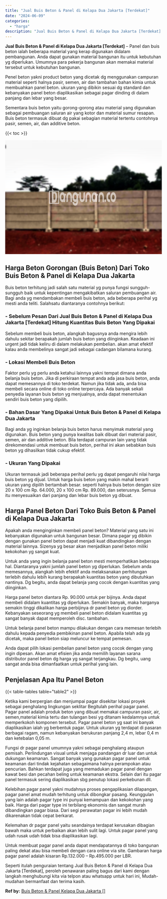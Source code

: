 ```yaml
---
title: "Jual Buis Beton & Panel di Kelapa Dua Jakarta [Terdekat]"
date: "2024-06-09"
categories: 
  - "harga"
description: "Jual Buis Beton & Panel di Kelapa Dua Jakarta [Terdekat]. Seperti itulah penguraian tentang Jual Buis Beton & Panel di Kelapa Dua Jakarta [Terdekat], perol..."
---
```


**Jual Buis Beton & Panel di Kelapa Dua Jakarta \[Terdekat\]** – Panel dan buis beton ialah beberapa material yang kerap digunakan didalam pembangunan. Anda dapat gunakan material bangunan itu untuk kebutuhan yg diperlukan. Umumnya para pekerja bangunan akan memakai material tersebut untuk kebutuhan bangunan.

Penel beton yakni product beton yang dicetak dg menggunakan campuran material seperti halnya pasir, semen, air dan tambahan bahan kimia untuk membuahkan panel beton. ukuran yang dibikin sesuai dg standard dan kebanyakan panel beton diaplikasikan sebagai pagar dinding di dalam panjang dan lebar yang besar.

Sementara buis beton yaitu gorong-gorong atau material yang digunakan sebagai pembuangan saluran air yang kotor dan material sumur resapan. Buis beton termasuk dibuat dg pakai sebagian material tertentu contohnya pasir, semen, air, dan additive beton.

{{< toc >}}

![Jual Buis Beton & Panel di Kelapa Dua Jakarta [Terdekat]](/images/jual-panel-buis-beton-murah-50.png)

## Harga Beton Gorongan (Buis Beton) Dari Toko Buis Beton & Panel di Kelapa Dua Jakarta

Buis beton terhitung jadi salah satu material yg punya fungsi sungguh-sungguh baik untuk kepentingan mengakibatkan saluran pembuangan air. Bagi anda yg mendambakan membeli buis beton, ada beberapa perihal yg mesti anda teliti. Salahsatu diantaranya contohnya berikut:

### \- Sebelum Pesan Dari Jual Buis Beton & Panel di Kelapa Dua Jakarta \[Terdekat\] Hitung Kuantitas Buis Beton Yang Dipakai

Sebelum membeli buis beton, alangkah bagusnya anda mengira lebih dahulu sekitar berapakah jumlah buis beton yang diinginkan. Keadaan ini urgent jadi tidak keliru di dalam melakukan pembelian. akan amat efektif kalau anda membelinya sangat jadi sebagai cadangan bilamana kurang.

### \- Lokasi Membeli Buis Beton

Faktor perlu yg perlu anda ketahui lainnya yakni tempat dimana anda belanja buis beton. Jika di perkiraan tempat anda ada jasa buis beton, anda dapat memesannya di toko terdekat. Namun jika tidak ada, anda bisa membeli secara online di toko online terpercaya. Ada banyak sekali penyedia layanan buis beton yg menjualnya, anda dapat menentukan sendiri buis beton yang dipilih.

### \- Bahan Dasar Yang Dipakai Untuk Buis Beton & Panel di Kelapa Dua Jakarta

Bagi anda yg inginkan belanja buis beton harus menyimak material yang digunakan. Buis beton yang punya kwalitas baik dibuat dari material pasir, semen, air dan additive beton. Bila terdapat campuran lain yang tidak direkomendasi untuk membuat buis beton, perihal ini akan sebabkan buis beton yg dihasilkan tidak cukup efektif.

### \- Ukuran Yang Dipakai

Ukuran termasuk jadi beberapa perihal perlu yg dapat pengaruhi nilai harga buis beton yg dijual. Untuk harga buis beton yang makin mahal berarti ukuran yang dipilih bertambah besar. seperti halnya buis beton dengan size 20 x 100 cm Rp. 64.000, 20 x 100 cm Rp. 89.000, dan seterusnya. Semua itu menyesuaikan dari panjang dan lebar buis beton yg dibuat.

## Harga Panel Beton Dari Toko Buis Beton & Panel di Kelapa Dua Jakarta

Apakah anda menginginkan membeli panel beton? Material yang satu ini kebanyakan digunakan untuk bangunan besar. Dimana pagar yg dibikin dengan gunakan panel beton dapat menjadi kuat dibandingkan dengan material lainnya. Sizenya yg besar akan menjadikan panel beton miliki kekokohan yg sangat kuat.

Untuk anda yang ingin belanja panel beton mesti memperhatikan beberapa hal. Diantaranya yakni jumlah panel beton yg diperlukan. Sebelum anda memesannya, alangkah lebih efektif anda melaksanakan perhitungan terlebih dahulu lebih kurang berapakah kuantitas beton yang dibutuhkan nantinya. Dg begitu, anda dapat belanja yang cocok dengan kuantitas yang diinginkan.

Harga panel beton diantara Rp. 90.000 untuk per bijinya. Anda dapat membeli didalam kuantitas yg diperlukan. Semakin banyak, maka harganya semakin tinggi dikalikan harga perbijinya dr panel beton yg diorder. Kebanyakan seseorang yg membeli panel beton didalam kuantitas yg sangat banyak dapat memperoleh disc. tambahan.

Untuk belanja panel beton mampu dilakukan dengan cara memesan terlebih dahulu kepada penyedia pembikinan panel beton. Apabila telah ada yg dicetak, maka panel beton siap meluncur ke tempat pemesan.

Anda dapat pilih lokasi pembelian panel beton yang cocok dengan yang ingin dipesan. Akan amat efisien jika anda memilih layanan sarana distributor panel beton dg harga yg sangat terjangkau. Dg begitu, uang sangat anda bisa dimanfaatkan untuk perihal yang lain.

## Penjelasan Apa Itu Panel Beton

{{< table-tables table="table2" >}}

Ketika kami berpergian dan menjumpai pagar disekitar lokasi proyek sebagai penghalang lingkungan seklitar Begitulah perihal pagar panel. Pagar panel adalah produk beton yang dibuat memakai campuran pasir, air, semen,material kimia tertu dan tulangan besi yg ditanam kedalamnya untuk memperkokoh komponen tersebut. Pagar panel beton yg saat ini banyak diaplikasikan ialah yg berbentuk pagar. Untuk ukuran yg terdapat di pasaran berbagai ragam, namun kebanyakan berukuran panjang 2,4 m, lebar 0,4 m dan ketebalan 0,05 m.

Fungsi dr pagar panel umumnya yakni sebagai penghalang ataupun pemisah. Perlindungan visual untuk menjaga pandangan dr luar dan untuk dukungan keamanan. Sangat banyak yang gunakan pagar panel untuk keamanan dari tindak kejahatan sebagaimana halnya perampokan atau pencurian. Bahkan terdapat juga yang memadukan pagar panel dengan kawat besi dan pecahan beling untuk keamanan ekstra. Selain dari itu pagar panel termasuk sering diaplikasikan sbg penutup lokasi perkebunan dll.

Kelebihan pagar panel yakni mudahnya proses pengaplikasian dilapangan, pagar panel amat mudah terhitung untuk dibongkar pasang. Keunggulan yang lain adalah pagar type ini punyai kemampuan dan kekokohan yang baik. Harga dari pagar type ini terbilang ekonomis dan sangat murah dibandingkan pagar biasa. Dari segi perawatan pagar ini lebih mudah dikarenakan tidak cepat berkarat.

Kelemahan dr pagar panel yaitu seandainya terdapat kerusakan dibagian bawah maka untuk perbaikan akan lebih sulit lagi. Untuk pagar panel yang udah rusak udah tidak bisa diaplikasikan lagi.

Untuk membuat pagar panel anda dapat mendapatannya di toko bangunan paling dekat atau bisa membeli dengan cara online via site. Gambaran harga pagar panel adalah kisaran Rp.132.000 – Rp.495.000 per LBR.

Seperti itulah penguraian tentang Jual Buis Beton & Panel di Kelapa Dua Jakarta \[Terdekat\], peroleh penawaran paling bagus dari kami dengan langkah menghubungi kita via telpon atau whatsapp untuk hari ini, Mudah-mudahan bermanfaat dan terima kasih.

**Ref by:** [Buis Beton & Panel Kelapa Dua Jakarta []](https://id.wikipedia.org/wiki/Buis)
